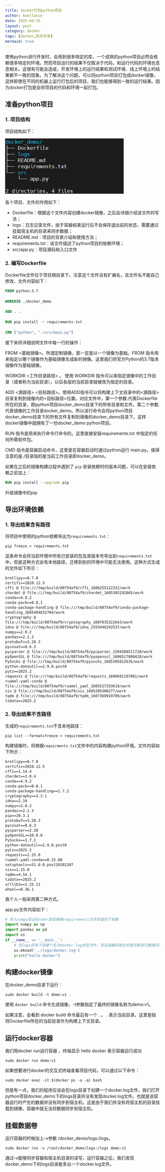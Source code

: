 ```yaml
---
title: docker打包python项目
author: Axellance
date: 2025-04-25
layout: post
category: docker
tags: [docker,软件开发]
mermaid: true
---
```


使用python进行开发时，会用到很多特定的库，一个成熟的python项目必然会依赖很多特定的环境。然而项目运行的结果不仅取决于代码，和运行代码的环境也息息相关。这很有可能会造成，开发环境上的运行结果和测试环境、线上环境上的结果都不一致的现象。为了解决这个问题，可以将python项目打包成docker镜像，这样即使在不同的机器上运行打包后的项目，我们也能够得到一致的运行结果。因为docker打包是会将项目的代码和环境一起打包。

## 准备python项目

### 1. 项目结构

项目结构如下：

![](../images/docker-arch.png)

各个项目、文件的作用如下：

- Dockerfile：根据这个文件内容创建docker镜像，之后会详细介绍该文件的写法；
- logs：日志记录文件，由于容器结束运行后不会保存退出前的状态，需要通过挂载宿主机的目录来同步数据；
- README.md：项目的背景介绍和使用方法；
- requirements.txt：该文件描述了python项目的依赖环境；
- src/app.py：项目源码和入口文件

### 2. 编写Dockerfile

Dockerfile文件位于项目根目录下，注意这个文件没有扩展名，且文件名不能自己修改，文件内容如下：

```dockerfile
FROM python:3.7

WORKDIR ./docker_demo

ADD . .

RUN pip install -r requirements.txt

CMD ["python", "./src/main.py"]
```

接下来将详细说明文件中每一行的操作：

FROM <基础镜像>。所谓定制镜像，那一定是以一个镜像为基础。FROM 指令用来指定以哪个镜像作为基础镜像生成新的镜像。这里我们将官方Python的3.7版本镜像作为基础镜像。

WORKDIR <工作目录路径> 。 使用 WORKDIR 指令可以来指定镜像中的工作目录（或者称为当前目录），以后各层的当前目录就被改为指定的目录。

ADD <源路径> <目标路径>。使用ADD指令可以将构建上下文目录中的<源路径>目录复制到镜像内的<目标路径>位置。对应文件中，第一个参数.代表Dockerfile所在的目录，即python项目docker_demo目录下的所有目录和文件。第二个参数.代表镜像的工作目录docker_demo。所以该行命令会将python项目docker_demo目录下的所有文件复制到镜像的docker_demo目录下。这样docker镜像中就拥有了一份docker_demo python项目。

RUN 指令是用来执行命令行命令的。这里直接安装requirements.txt 中指定的任何所需软件包。

CMD 指令是容器启动命令，这里是在容器启动时通过python运行 main.py。值得注意的是./目录指的是当前工作目录即docker_demo。

如果在之后的镜像构建过程中遇到了 `pip` 安装依赖时的版本问题，可以在安装依赖之前加上：

```dockerfile
RUN pip install --upgrade pip
```

升级镜像中的pip

## 导出环境依赖

### 1. 导出结果含有路径

将项目中使用的python依赖导出为`requirements.txt`：

```shell
pip freeze > requirements.txt
```

这条命令会将当前环境中所有已安装的包及其版本号导出到`requirements.txt`中，但是这种方式会有本地路径，迁移到别的环境中可能无法使用。这种方式生成的文件如下所示：

```shell
brotlipy==0.7.0
certifi==2020.12.5
cffi @ file:///tmp/build/80754af9/cffi_1606255122322/work
chardet @ file:///tmp/build/80754af9/chardet_1605303192865/work
conda==4.9.2
conda-pack==0.8.1
conda-package-handling @ file:///tmp/build/80754af9/conda-package-handling_1605484832764/work
cryptography @ file:///tmp/build/80754af9/cryptography_1607635322643/work
idna @ file:///tmp/build/80754af9/idna_1593446292537/work
numpy==2.0.2
pandas==2.2.3
protobuf==3.20.3
pycosat==0.6.3
pycparser @ file:///tmp/build/80754af9/pycparser_1594388511720/work
pyOpenSSL @ file:///tmp/build/80754af9/pyopenssl_1606517880428/work
PySocks @ file:///tmp/build/80754af9/pysocks_1605305812635/work
python-dateutil==2.9.0.post0
pytz==2025.2
requests @ file:///tmp/build/80754af9/requests_1606691187061/work
ruamel-yaml-conda @ file:///tmp/build/80754af9/ruamel_yaml_1605527293619/work
six @ file:///tmp/build/80754af9/six_1605205306277/work
tqdm @ file:///tmp/build/80754af9/tqdm_1607369919789/work
tzdata==2025.2
```

### 2. 导出结果不含路径

生成的`requirements.txt`不含本地路径：

```shell
pip list --format=freeze > requirements.txt
```

构建镜像时，将根据`requirments.txt`文件中的内容构建python环境。文件内容如下所示：

```shell
brotlipy==0.7.0
certifi==2020.12.5
cffi==1.14.4
chardet==3.0.4
conda==4.9.2
conda-pack==0.8.1
conda-package-handling==1.7.2
cryptography==3.3.1
idna==2.10
numpy==2.0.2
pandas==2.2.3
pip==20.3.1
protobuf==3.20.3
pycosat==0.6.3
pycparser==2.20
pyOpenSSL==20.0.0
PySocks==1.7.1
python-dateutil==2.9.0.post0
pytz==2025.2
requests==2.25.0
ruamel-yaml-conda==0.15.80
setuptools==51.0.0.post20201207
six==1.15.0
tqdm==4.54.1
tzdata==2025.2
urllib3==1.25.11
wheel==0.36.1
```

我个人一般采用第二种方式。

app.py文件内容如下：

```python
# 导入numpy验证docker是否根据requirements文件安装好了依赖
import numpy as np
import pandas as pd
import os
if __name__ == '__main__':
    # 在logs目录下创建个名为docker.log的空文件，验证容器和宿主机是否能进行数据同步
    os.mknod('../logs/docker.log')
    print("hello docker")
```



## 构建docker镜像

在docker_demo目录下运行：

```shell
sudo docker build -t demo:v1 .
```

使用 `docker build` 命令生成镜像，-t参数指定了最终的镜像名称为demo:v1。

如果注意，会看到 docker build 命令最后有一个 . 。 . 表示当前目录，这里是指将Dockerfile所在的当前目录作为构建上下文目录。

## 运行docker容器

我们用docker run运行容器 ，终端显示 hello docker 表示容器运行成功

```shell
sudo docker run demo:v1
```

如果想要进行docker的交互式终端查看项目代码，可以通过以下命令：

```shell
sudo docker exec -it $(docker ps -a -q) bash
```

但是有一点，我们的程序应该会在logs目录下创建一个docker.log文件，我们打开python项目docker_demo下的logs目录并没有发现docker.log文件。也就是说容器运行时产生的数据并没有同步到宿主机。这是由于我们并没有将宿主机的目录挂载到镜像，容器中就无法将数据同步到宿主机。

## 挂载数据卷

运行容器的时候加上-v参数 /docker_demo/logs:/logs。

```shell
sudo docker run -v /root/docker_demo/logs:/logs demo:v1 
```

通过-v能够同步容器和宿主机目录的读写，运行容器之后，我们发现docker_demo下的logs目录能多出一个docker.log文件。